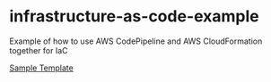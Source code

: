 # infrastructure-as-code-example
Example of how to use AWS CodePipeline and AWS CloudFormation together for IaC

[Sample Template](https://s3-us-west-2.amazonaws.com/cloudformation-templates-us-west-2/WordPress_Multi_AZ.template)


